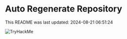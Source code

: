 # Auto Regenerate Repository

This README was last updated: 2024-08-21 06:51:24

 ![TryHackMe](https://tryhackme.com/badge/533634)